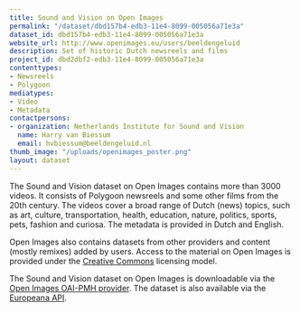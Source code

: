 ```yaml
---
title: Sound and Vision on Open Images
permalink: "/dataset/dbd157b4-edb3-11e4-8099-005056a71e3a"
dataset_id: dbd157b4-edb3-11e4-8099-005056a71e3a
website_url: http://www.openimages.eu/users/beeldengeluid
description: Set of historic Dutch newsreels and films
project_id: dbd2dbf2-edb3-11e4-8099-005056a71e3a
contenttypes:
- Newsreels
- Polygoon
mediatypes:
- Video
- Metadata
contactpersons:
- organization: Netherlands Institute for Sound and Vision
  name: Harry van Biessum
  email: hvbiessum@beeldengeluid.nl
thumb_image: "/uploads/openimages_poster.png"
layout: dataset
---
```


The Sound and Vision dataset on Open Images contains more than 3000 videos. It consists of Polygoon newsreels and some other films from the 20th century. The videos cover a broad range of Dutch (news) topics, such as art, culture, transportation, health, education, nature, politics, sports, pets, fashion and curiosa. The metadata is provided in Dutch and English.

Open Images also contains datasets from other providers and content (mostly remixes) added by users. Access to the material on Open Images is provided under the [Creative Commons](http://www.creativecommons.org/ "Creative Commons") licensing model.

The Sound and Vision dataset on Open Images is downloadable via the [Open Images OAI-PMH provider](http://www.openimages.eu/api). The dataset is also available via the [Europeana API](http://labs.europeana.eu/data/newsreels-from-sound-and-vision-on-the-netherlands-in-the-20th-century/).
